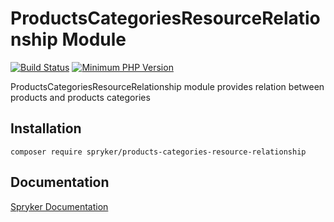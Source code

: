 # ProductsCategoriesResourceRelationship Module
[![Build Status](https://travis-ci.org/spryker/products-categories-resource-relationship.svg)](https://travis-ci.org/spryker/products-categories-resource-relationship)
[![Minimum PHP Version](https://img.shields.io/badge/php-%3E%3D%207.2-8892BF.svg)](https://php.net/)

ProductsCategoriesResourceRelationship module provides relation between products and products categories

## Installation

```
composer require spryker/products-categories-resource-relationship
```

## Documentation

[Spryker Documentation](https://academy.spryker.com/developing_with_spryker/module_guide/modules.html)
